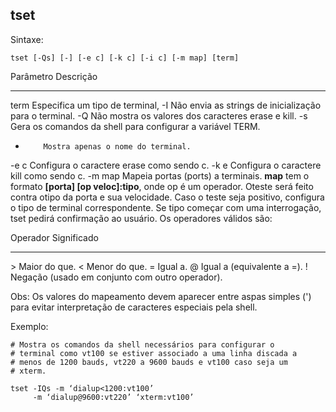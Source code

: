 ## tset

Sintaxe:

	tset [-Qs] [-] [-e c] [-k c] [-i c] [-m map] [term]

Parâmetro Descrição
--------- ---------
term      Especifica um tipo de terminal,
-I        Não envia as strings de inicialização para o
          terminal.
-Q        Não mostra os valores dos caracteres erase e
          kill.
-s        Gera os comandos da shell para configurar a
          variável TERM.
-         Mostra apenas o nome do terminal.
-e c      Configura o caractere erase como sendo c.
-k e      Configura o caractere kill como sendo c.
-m map    Mapeia portas (ports) a terminais. **map** tem o
          formato **[porta] [op veloc]:tipo**, onde op é um
          operador. Oteste será feito contra otipo da porta
          e sua velocidade. Caso o teste seja positivo,
          configura o tipo de terminal correspondente. Se
          tipo começar com uma interrogação, tset pedirá
          confirmação ao usuário. Os operadores válidos
          são:

Operador Significado
-------- -----------
\>       Maior do que.
\<       Menor do que.
\=       Igual a.
\@       Igual a (equivalente a =).
!        Negação (usado em conjunto com outro
         operador).

Obs: Os valores do mapeamento devem aparecer entre aspas
simples (') para evitar interpretação de caracteres especiais
pela shell.

Exemplo:

	# Mostra os comandos da shell necessários para configurar o
	# terminal como vt100 se estiver associado a uma linha discada a
	# menos de 1200 bauds, vt220 a 9600 bauds e vt100 caso seja um
	# xterm.

	tset -IQs -m ‘dialup<1200:vt100’ 
	     -m ‘dialup@9600:vt220’ ‘xterm:vt100’


